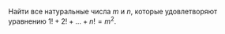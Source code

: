 Найти все натуральные числа $m$ и $n$, которые удовлетворяют уравнению $1!+2!+\ldots +n!={{m}^{2}}.$